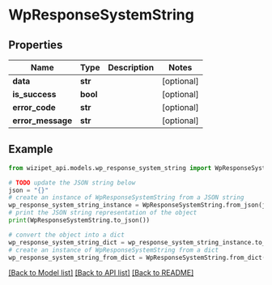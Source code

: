 # WpResponseSystemString


## Properties

Name | Type | Description | Notes
------------ | ------------- | ------------- | -------------
**data** | **str** |  | [optional] 
**is_success** | **bool** |  | [optional] 
**error_code** | **str** |  | [optional] 
**error_message** | **str** |  | [optional] 

## Example

```python
from wizipet_api.models.wp_response_system_string import WpResponseSystemString

# TODO update the JSON string below
json = "{}"
# create an instance of WpResponseSystemString from a JSON string
wp_response_system_string_instance = WpResponseSystemString.from_json(json)
# print the JSON string representation of the object
print(WpResponseSystemString.to_json())

# convert the object into a dict
wp_response_system_string_dict = wp_response_system_string_instance.to_dict()
# create an instance of WpResponseSystemString from a dict
wp_response_system_string_from_dict = WpResponseSystemString.from_dict(wp_response_system_string_dict)
```
[[Back to Model list]](../README.md#documentation-for-models) [[Back to API list]](../README.md#documentation-for-api-endpoints) [[Back to README]](../README.md)


